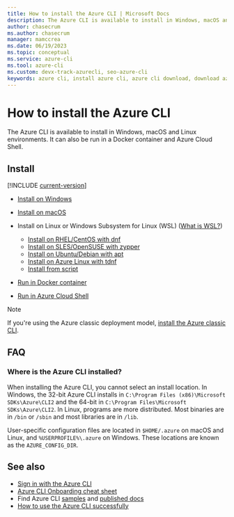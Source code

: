 ```yaml
---
title: How to install the Azure CLI | Microsoft Docs
description: The Azure CLI is available to install in Windows, macOS and Linux environments. It can also be run in a Docker container and Azure Cloud Shell.
author: chasecrum
ms.author: chasecrum
manager: mamccrea
ms.date: 06/19/2023
ms.topic: conceptual
ms.service: azure-cli
ms.tool: azure-cli
ms.custom: devx-track-azurecli, seo-azure-cli
keywords: azure cli, install azure cli, azure cli download, download azure cli
---
```


# How to install the Azure CLI

The Azure CLI is available to install in Windows, macOS and Linux environments.  It can also be run in a Docker container and Azure Cloud Shell.

## Install

[!INCLUDE [current-version](includes/current-version.md)]

* [Install on Windows](install-azure-cli-windows.md)
* [Install on macOS](install-azure-cli-macos.md)
* Install on Linux or Windows Subsystem for Linux (WSL) ([What is WSL?](/windows/wsl/about))
  
  * [Install on RHEL/CentOS with dnf](./install-azure-cli-linux.md?pivots=dnf)
  * [Install on SLES/OpenSUSE with zypper](./install-azure-cli-linux.md?pivots=zypper)
  * [Install on Ubuntu/Debian with apt](./install-azure-cli-linux.md?pivots=apt)
  * [Install on Azure Linux with tdnf](./install-azure-cli-linux.md?pivots=tdnf)
  * [Install from script](./install-azure-cli-linux.md?pivots=script)
* [Run in Docker container](run-azure-cli-docker.md)
* [Run in Azure Cloud Shell](/azure/cloud-shell/quickstart)

> [!NOTE]
> If you're using the Azure classic deployment model, [install the Azure classic CLI](install-classic-cli.md).

## FAQ

### Where is the Azure CLI installed?

When installing the Azure CLI, you cannot select an install location. In Windows, the 32-bit Azure CLI installs in `C:\Program Files (x86)\Microsoft SDKs\Azure\CLI2` and the 64-bit in `C:\Program Files\Microsoft SDKs\Azure\CLI2`. In Linux, programs are more distributed.  Most binaries are in `/bin` or `/sbin` and most libraries are in `/lib`.

User-specific configuration files are located in `$HOME/.azure` on macOS and Linux, and `%USERPROFILE%\.azure` on Windows.  These locations are known as the `AZURE_CONFIG_DIR`.

## See also

* [Sign in with the Azure CLI](./authenticate-azure-cli.md)
* [Azure CLI Onboarding cheat sheet](./cheat-sheet-onboarding.md)
* Find Azure CLI [samples](./samples-index.md) and [published docs](./reference-docs-index.md)
* [How to use the Azure CLI successfully](use-cli-effectively.md)

